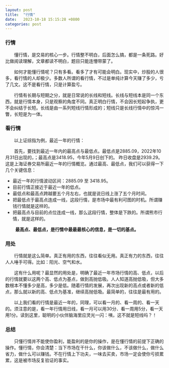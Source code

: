 ```yaml
---
layout: post
title:  "行情"
date:   2023-10-18 15:15:28 +0800
categories: post
---
```


###  行情

&#8195;&#8195;懂行情，是交易的核心一步。行情整不明白，后面怎么搞，都是一条死路。好比做阅读理解，文章都读不明白，题目只能连懵带蒙了。

&#8195;&#8195;如何才能懂行情呢？只有多看。看多了才有可能会明白。现实中，炒股的人很多，看行情的人却极少。多数人所谓的看行情，不过是单纯计算今天赚了多少，亏了几文。这不是看行情，只是计算盈亏。

&#8195;&#8195;行情有长期与短期之分，就是日常说的长线和短线。长线与短线本是同一个东西，就是行情本身，只是观察的角度不同。真正明白行情，不会因长短起争执，更不会纠结于长短。长线是由一系列短线行情形成的；短线只是长线行情中的惊鸿一瞥，长短是为一体。

### 看行情

&#8195;&#8195;以上证综指为例，最近一年的行情：

&#8195;&#8195;首先，要找到最近一年内的最高点与最低点。最低点是2885.09，2022年10月31日出现的，；最高点是3418.95，今年5月9日创下的。 昨日收盘是2939.29。 这是上海证券交易所最近一年的行情概览。通过最高、最低点，我们可以获得一下几个关键信息：
+ 最近一年的行情波动区间：2885.09 至 3418.95。
+ 目前行情正接近于最近一年的低点。
+ 最低点和最高点跨越要五个月左右，也就是说日线上涨了五个月时间。
+ 把最低点于最高点连成一线，这段行情，是市场中最有利可图的时机。所谓赚钱行情就是这样的。
+ 把最高点与目前的点位连成一线，那么这段行情，整体是下跌的。所谓熊市行情，就是这样的。

&#8195;&#8195; **最高点、最低点，是行情中最最最核心的信息，是一切的基点。**

### 用处

&#8195;&#8195;行情就是这么简单。真正有用的东西，往往看似无用。真正有力的东西，往往人人唾手可得。比如：阳光、空气和水。

&#8195;&#8195;这有什么用呢？最显然的用处是，明确了最近一年市场行情的高、低点，以后的行情就要以这两个高、低点为基点，做到高抛低吸。人人知道高抛低吸，但大多数根本不懂多少是高，多少是低。随着行情的发展，再次出现新的高点或者新的低点，那么就以新的高、低点为基准，继续高抛低吸。最简单的，往往是最有用的。

&#8195;&#8195;以上我们看的行情是最近一年的，同理，可以看一月的、看一周的、看一天的。须注意的是，看一年行情用日线，看一月可以用30分、看一周用5分，看一天用1分。读到这里，聪明的小伙伴脑海里应灵光一闪：咦，这不就是短线吗？！


### 总结

&#8195;&#8195;只懂行情并不能使你盈利，能盈利的是你的操作，是在懂行情的前提下正确的操作。懂行情，你会清楚：当下市场在干什么，你该做什么，不该做什么，做什么省力，做什么可以赚钱。不在行情上下功夫，一味去买卖，市场一定会使你亏损累累，这是被市场反复验证的事实。
